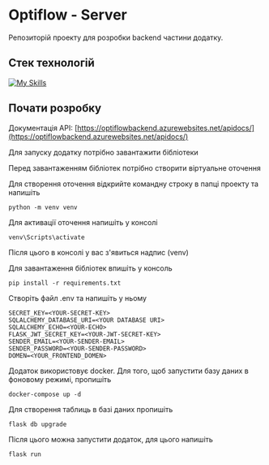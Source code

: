 # Optiflow - Server
Репозиторій проекту для розробки backend частини додатку.

## Стек технологій

[![My Skills](https://skillicons.dev/icons?i=py,flask,postgres,azure)](https://skillicons.dev)

## Почати розробку

Документація API: [https://optiflowbackend.azurewebsites.net/apidocs/](https://optiflowbackend.azurewebsites.net/apidocs/)

Для запуску додатку потрібно завантажити бібліотеки

Перед завантаженням бібліотек потрібно створити віртуальне оточення

Для створення оточення відкрийте командну строку в папці проекту та напишіть
```
python -m venv venv
```
Для активації оточення напишіть у консолі
```
venv\Scripts\activate
```
Після цього в консолі у вас з'явиться надпис (venv)

Для завантаження бібліотек впишіть у консоль
```
pip install -r requirements.txt
```

Створіть файл .env та напишіть у ньому
```.env
SECRET_KEY=<YOUR-SECRET-KEY>
SQLALCHEMY_DATABASE_URI=<YOUR DATABASE URI>
SQLALCHEMY_ECHO=<YOUR-ECHO>
FLASK_JWT_SECRET_KEY=<YOUR-JWT-SECRET-KEY>
SENDER_EMAIL=<YOUR-SENDER-EMAIL>
SENDER_PASSWORD=<YOUR-SENDER-PASSWORD>
DOMEN=<YOUR_FRONTEND_DOMEN>
```

Додаток використовує docker. Для того, щоб запустити базу даних в фоновому режимі, пропишіть
```
docker-compose up -d
```
Для створення таблиць в базі даних пропишіть
```
flask db upgrade
```

Після цього можна запустити додаток, для цього напишіть 
```
flask run
```
